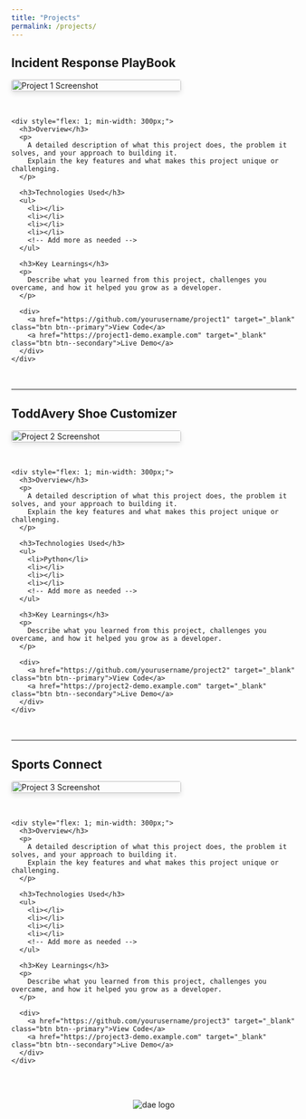 ```yaml
---
title: "Projects"
permalink: /projects/
---
```



<div class="project-item" id="Incident Response PlayBook">
  <h2>Incident Response PlayBook</h2>
  
  <div style="display: flex; flex-wrap: wrap; gap: 2rem; margin-bottom: 2rem;">
    <div style="flex: 0 0 300px;">
      <img src="/assets/img/project1-placeholder.jpg.svg" alt="Project 1 Screenshot" style="width: 100%; border-radius: 4px; box-shadow: 0 4px 8px rgba(0,0,0,0.1);">
    </div>
    
    <div style="flex: 1; min-width: 300px;">
      <h3>Overview</h3>
      <p>
        A detailed description of what this project does, the problem it solves, and your approach to building it.
        Explain the key features and what makes this project unique or challenging.
      </p>
      
      <h3>Technologies Used</h3>
      <ul>
        <li></li>
        <li></li>
        <li></li>
        <li></li>
        <!-- Add more as needed -->
      </ul>
      
      <h3>Key Learnings</h3>
      <p>
        Describe what you learned from this project, challenges you overcame, and how it helped you grow as a developer.
      </p>
      
      <div>
        <a href="https://github.com/yourusername/project1" target="_blank" class="btn btn--primary">View Code</a>
        <a href="https://project1-demo.example.com" target="_blank" class="btn btn--secondary">Live Demo</a>
      </div>
    </div>
  </div>
</div>

<hr>

<div class="project-item" id="ToddAvery Shoe Customizer">
  <h2>ToddAvery Shoe Customizer</h2>
  
  <div style="display: flex; flex-wrap: wrap; gap: 2rem; margin-bottom: 2rem;">
    <div style="flex: 0 0 300px;">
      <img src="/assets/img/project2-placeholder.jpg.svg" alt="Project 2 Screenshot" style="width: 100%; border-radius: 4px; box-shadow: 0 4px 8px rgba(0,0,0,0.1);">
    </div>
    
    <div style="flex: 1; min-width: 300px;">
      <h3>Overview</h3>
      <p>
        A detailed description of what this project does, the problem it solves, and your approach to building it.
        Explain the key features and what makes this project unique or challenging.
      </p>
      
      <h3>Technologies Used</h3>
      <ul>
        <li>Python</li>
        <li></li>
        <li></li>
        <li></li>
        <!-- Add more as needed -->
      </ul>
      
      <h3>Key Learnings</h3>
      <p>
        Describe what you learned from this project, challenges you overcame, and how it helped you grow as a developer.
      </p>
      
      <div>
        <a href="https://github.com/yourusername/project2" target="_blank" class="btn btn--primary">View Code</a>
        <a href="https://project2-demo.example.com" target="_blank" class="btn btn--secondary">Live Demo</a>
      </div>
    </div>
  </div>
</div>

<hr>

<div class="project-item" id="Sports Connect">
  <h2>Sports Connect</h2>
  
  <div style="display: flex; flex-wrap: wrap; gap: 2rem; margin-bottom: 2rem;">
    <div style="flex: 0 0 300px;">
      <img src="/assets/img/project3-placeholder.jpg.svg" alt="Project 3 Screenshot" style="width: 100%; border-radius: 4px; box-shadow: 0 4px 8px rgba(0,0,0,0.1);">
    </div>
    
    <div style="flex: 1; min-width: 300px;">
      <h3>Overview</h3>
      <p>
        A detailed description of what this project does, the problem it solves, and your approach to building it.
        Explain the key features and what makes this project unique or challenging.
      </p>
      
      <h3>Technologies Used</h3>
      <ul>
        <li></li>
        <li></li>
        <li></li>
        <li></li>
        <!-- Add more as needed -->
      </ul>
      
      <h3>Key Learnings</h3>
      <p>
        Describe what you learned from this project, challenges you overcame, and how it helped you grow as a developer.
      </p>
      
      <div>
        <a href="https://github.com/yourusername/project3" target="_blank" class="btn btn--primary">View Code</a>
        <a href="https://project3-demo.example.com" target="_blank" class="btn btn--secondary">Live Demo</a>
      </div>
    </div>
  </div>
</div>

<div style="text-align: center; margin-top: 3rem;">
  <img src="/assets/img/dae.png" alt="dae logo" style="max-width: 150px; height: auto;">
</div>